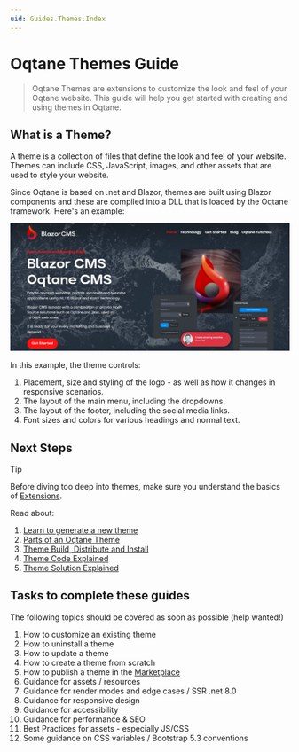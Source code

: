 ```yaml
---
uid: Guides.Themes.Index
---
```


# Oqtane Themes Guide

> Oqtane Themes are extensions to customize the look and feel of your Oqtane website.
> This guide will help you get started with creating and using themes in Oqtane.

## What is a Theme?

A theme is a collection of files that define the look and feel of your website.
Themes can include CSS, JavaScript, images, and other assets that are used to style your website.

Since Oqtane is based on .net and Blazor, themes are built using Blazor components
and these are compiled into a DLL that is loaded by the Oqtane framework.
Here's an example:

<img src="./assets/oqtane-theme-blazor-cms.org.jpg" class="full-width">

In this example, the theme controls:

1. Placement, size and styling of the logo - as well as how it changes in responsive scenarios.
2. The layout of the main menu, including the dropdowns.
3. The layout of the footer, including the social media links.
4. Font sizes and colors for various headings and normal text.

## Next Steps

> [!TIP]
> Before diving too deep into themes, make sure you understand the basics
> of [Extensions](xref:Guides.Extensions.Index).

Read about:

1. [Learn to generate a new theme](xref:Guides.Themes.Generator.Index)
1. [Parts of an Oqtane Theme](./parts-of-an-oqtane-theme.md)
1. [Theme Build, Distribute and Install](xref:Guides.Extensions.Build.Index)
1. [Theme Code Explained](./oqtane-theme-code-explained.md)
1. [Theme Solution Explained](./oqtane-theme-solution-explained.md)

## Tasks to complete these guides

The following topics should be covered as soon as possible (help wanted!)

1. How to customize an existing theme
1. How to uninstall a theme
1. How to update a theme
1. How to create a theme from scratch
1. How to publish a theme in the [Marketplace](https://www.oqtane.net/)
1. Guidance for assets / resources
1. Guidance for render modes and edge cases / SSR .net 8.0
1. Guidance for responsive design
1. Guidance for accessibility
1. Guidance for performance & SEO
1. Best Practices for assets - especially JS/CSS
1. Some guidance on CSS variables / Bootstrap 5.3 conventions
